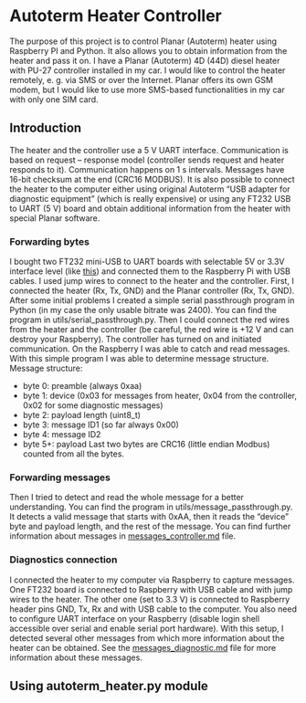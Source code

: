 # Autoterm Heater Controller
The purpose of this project is to control Planar (Autoterm) heater using Raspberry PI and Python. It also allows you to obtain information from the heater and pass it on.
I have a Planar (Autoterm) 4D (44D) diesel heater with PU-27 controller installed in my car. I would like to control the heater remotely, e. g. via SMS or over the Internet. Planar offers its own GSM modem, but I would like to use more SMS-based functionalities in my car with only one SIM card. 

## Introduction
The heater and the controller use a 5 V UART interface. Communication is based on request – response model (controller sends request and heater responds to it). Communication happens on 1 s intervals. Messages have 16-bit checksum at the end (CRC16 MODBUS).
It is also possible to connect the heater to the computer either using original Autoterm “USB adapter for diagnostic equipment” (which is really expensive) or using any FT232 USB to UART (5 V) board and obtain additional information from the heater with special Planar software. 

### Forwarding bytes
I bought two FT232 mini-USB to UART boards with selectable 5V or 3.3V interface level (like [this](https://www.aliexpress.com/item/32896631192.html?spm=a2g0o.12057483.product-detail-btn.1.d5643b97Qj3SNY)) and connected them to the Raspberry Pi with USB cables. I used jump wires to connect to the heater and the controller. First, I connected the heater (Rx, Tx, GND) and the Planar controller (Rx, Tx, GND). After some initial problems I created a simple serial passthrough program in Python (in my case the only usable bitrate was 2400). You can find the program in utils/serial_passthrough.py. Then I could connect the red wires from the heater and the controller (be careful, the red wire is +12 V and can destroy your Raspberry). The controller has turned on and initiated communication. On the Raspberry I was able to catch and read messages. With this simple program I was able to determine message structure. 
Message structure:
* byte 0: preamble (always 0xaa)
* byte 1: device (0x03 for messages from heater, 0x04 from the controller, 0x02 for some diagnostic messages)
* byte 2: payload length (uint8_t)
* byte 3: message ID1 (so far always 0x00)
* byte 4: message ID2
* byte 5+: payload
Last two bytes are CRC16 (little endian Modbus) counted from all the bytes.

### Forwarding messages
Then I tried to detect and read the whole message for a better understanding. You can find the program in utils/message_passthrough.py. It detects a valid message that starts with 0xAA, then it reads the “device” byte and payload length, and the rest of the message. You can find further information about messages in [messages_controller.md](messages/messages_controller.md) file. 

### Diagnostics connection
I connected the heater to my computer via Raspberry to capture messages. One FT232 board is connected to Raspberry with USB cable and with jump wires to the heater. The other one (set to 3.3 V) is connected to Raspberry header pins GND, Tx, Rx and with USB cable to the computer. You also need to configure UART interface on your Raspberry (disable login shell accessible over serial and enable serial port hardware). With this setup, I detected several other messages from which more information about the heater can be obtained. See the [messages_diagnostic.md](messages/messages_diagnostic.md)  file for more information about these messages.

## Using autoterm_heater.py module
